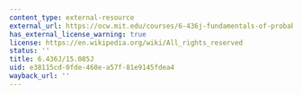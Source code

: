 ```yaml
---
content_type: external-resource
external_url: https://ocw.mit.edu/courses/6-436j-fundamentals-of-probability-fall-2018/
has_external_license_warning: true
license: https://en.wikipedia.org/wiki/All_rights_reserved
status: ''
title: 6.436J/15.085J
uid: e38115cd-0fde-460e-a57f-81e9145fdea4
wayback_url: ''
---
```

